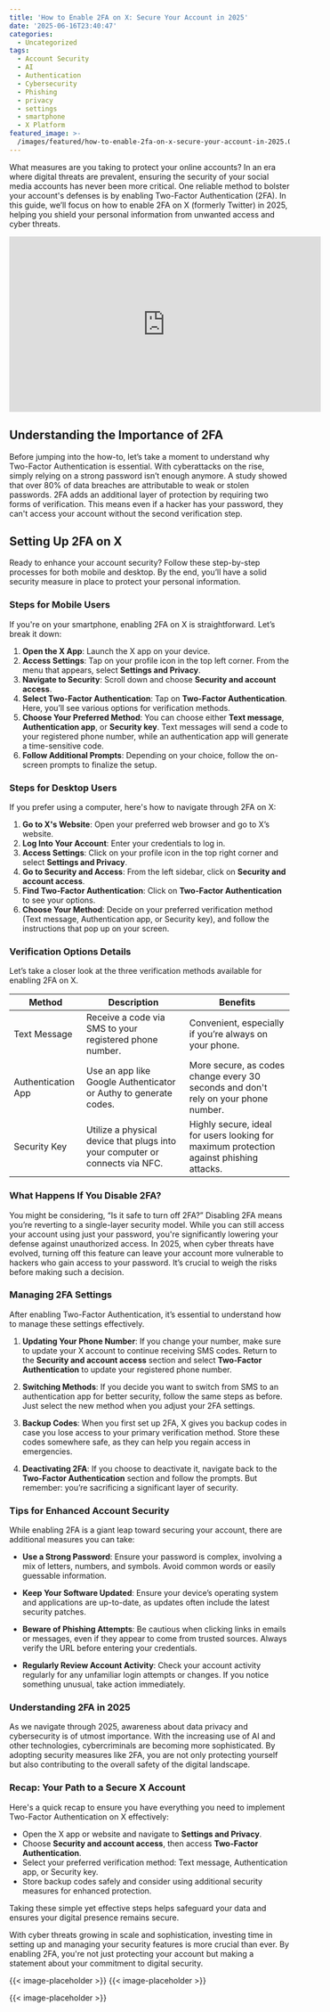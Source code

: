 ```yaml
---
title: 'How to Enable 2FA on X: Secure Your Account in 2025'
date: '2025-06-16T23:40:47'
categories:
  - Uncategorized
tags:
  - Account Security
  - AI
  - Authentication
  - Cybersecurity
  - Phishing
  - privacy
  - settings
  - smartphone
  - X Platform
featured_image: >-
  /images/featured/how-to-enable-2fa-on-x-secure-your-account-in-2025.0&q=80&w=1080
---
```


<p>What measures are you taking to protect your online accounts? In an era where digital threats are prevalent, ensuring the security of your social media accounts has never been more critical. One reliable method to bolster your account's defenses is by enabling Two-Factor Authentication (2FA). In this guide, we’ll focus on how to enable 2FA on X (formerly Twitter) in 2025, helping you shield your personal information from unwanted access and cyber threats.</p> <iframe width="560" height="315" src="https://www.youtube.com/embed/lhLpeL04blc" frameborder="0" allow="accelerometer; autoplay; encrypted-media; gyroscope; picture-in-picture" allowfullscreen></iframe> <br /> <h2>Understanding the Importance of 2FA</h2> <p>Before jumping into the how-to, let’s take a moment to understand why Two-Factor Authentication is essential. With cyberattacks on the rise, simply relying on a strong password isn’t enough anymore. A study showed that over 80% of data breaches are attributable to weak or stolen passwords. 2FA adds an additional layer of protection by requiring two forms of verification. This means even if a hacker has your password, they can't access your account without the second verification step.</p> <h2>Setting Up 2FA on X</h2> <p>Ready to enhance your account security? Follow these step-by-step processes for both mobile and desktop. By the end, you’ll have a solid security measure in place to protect your personal information.</p> <h3>Steps for Mobile Users</h3> <p>If you're on your smartphone, enabling 2FA on X is straightforward. Let’s break it down:</p> <ol> <li> <strong>Open the X App</strong>: Launch the X app on your device.</li> <li> <strong>Access Settings</strong>: Tap on your profile icon in the top left corner. From the menu that appears, select <strong>Settings and Privacy</strong>.</li> <li> <strong>Navigate to Security</strong>: Scroll down and choose <strong>Security and account access</strong>.</li> <li> <strong>Select Two-Factor Authentication</strong>: Tap on <strong>Two-Factor Authentication</strong>. Here, you’ll see various options for verification methods.</li> <li> <strong>Choose Your Preferred Method</strong>: You can choose either <strong>Text message</strong>, <strong>Authentication app</strong>, or <strong>Security key</strong>. Text messages will send a code to your registered phone number, while an authentication app will generate a time-sensitive code.</li> <li> <strong>Follow Additional Prompts</strong>: Depending on your choice, follow the on-screen prompts to finalize the setup.</li> </ol> <h3>Steps for Desktop Users</h3> <p>If you prefer using a computer, here's how to navigate through 2FA on X:</p> <ol> <li> <strong>Go to X's Website</strong>: Open your preferred web browser and go to X’s website.</li> <li> <strong>Log Into Your Account</strong>: Enter your credentials to log in.</li> <li> <strong>Access Settings</strong>: Click on your profile icon in the top right corner and select <strong>Settings and Privacy</strong>.</li> <li> <strong>Go to Security and Access</strong>: From the left sidebar, click on <strong>Security and account access</strong>.</li> <li> <strong>Find Two-Factor Authentication</strong>: Click on <strong>Two-Factor Authentication</strong> to see your options.</li> <li> <strong>Choose Your Method</strong>: Decide on your preferred verification method (Text message, Authentication app, or Security key), and follow the instructions that pop up on your screen.</li> </ol> <h3>Verification Options Details</h3> <p>Let’s take a closer look at the three verification methods available for enabling 2FA on X.</p> <table> <thead> <tr> <th>Method</th> <th>Description</th> <th>Benefits</th> </tr> </thead> <tbody> <tr> <td>Text Message</td> <td>Receive a code via SMS to your registered phone number.</td> <td>Convenient, especially if you’re always on your phone.</td> </tr> <tr> <td>Authentication App</td> <td>Use an app like Google Authenticator or Authy to generate codes.</td> <td>More secure, as codes change every 30 seconds and don't rely on your phone number.</td> </tr> <tr> <td>Security Key</td> <td>Utilize a physical device that plugs into your computer or connects via NFC.</td> <td>Highly secure, ideal for users looking for maximum protection against phishing attacks.</td> </tr> </tbody> </table> <h3>What Happens If You Disable 2FA?</h3> <p>You might be considering, “Is it safe to turn off 2FA?” Disabling 2FA means you’re reverting to a single-layer security model. While you can still access your account using just your password, you're significantly lowering your defense against unauthorized access. In 2025, when cyber threats have evolved, turning off this feature can leave your account more vulnerable to hackers who gain access to your password. It’s crucial to weigh the risks before making such a decision.</p> <h3>Managing 2FA Settings</h3> <p>After enabling Two-Factor Authentication, it’s essential to understand how to manage these settings effectively.</p> <ol> <li> <p><strong>Updating Your Phone Number</strong>: If you change your number, make sure to update your X account to continue receiving SMS codes. Return to the <strong>Security and account access</strong> section and select <strong>Two-Factor Authentication</strong> to update your registered phone number.</p> </li> <li> <p><strong>Switching Methods</strong>: If you decide you want to switch from SMS to an authentication app for better security, follow the same steps as before. Just select the new method when you adjust your 2FA settings.</p> </li> <li> <p><strong>Backup Codes</strong>: When you first set up 2FA, X gives you backup codes in case you lose access to your primary verification method. Store these codes somewhere safe, as they can help you regain access in emergencies.</p> </li> <li> <p><strong>Deactivating 2FA</strong>: If you choose to deactivate it, navigate back to the <strong>Two-Factor Authentication</strong> section and follow the prompts. But remember: you’re sacrificing a significant layer of security.</p> </li> </ol> <h3>Tips for Enhanced Account Security</h3> <p>While enabling 2FA is a giant leap toward securing your account, there are additional measures you can take:</p> <ul> <li> <p><strong>Use a Strong Password</strong>: Ensure your password is complex, involving a mix of letters, numbers, and symbols. Avoid common words or easily guessable information.</p> </li> <li> <p><strong>Keep Your Software Updated</strong>: Ensure your device’s operating system and applications are up-to-date, as updates often include the latest security patches.</p> </li> <li> <p><strong>Beware of Phishing Attempts</strong>: Be cautious when clicking links in emails or messages, even if they appear to come from trusted sources. Always verify the URL before entering your credentials.</p> </li> <li> <p><strong>Regularly Review Account Activity</strong>: Check your account activity regularly for any unfamiliar login attempts or changes. If you notice something unusual, take action immediately.</p> </li> </ul> <h3>Understanding 2FA in 2025</h3> <p>As we navigate through 2025, awareness about data privacy and cybersecurity is of utmost importance. With the increasing use of AI and other technologies, cybercriminals are becoming more sophisticated. By adopting security measures like 2FA, you are not only protecting yourself but also contributing to the overall safety of the digital landscape.</p> <h3>Recap: Your Path to a Secure X Account</h3> <p>Here's a quick recap to ensure you have everything you need to implement Two-Factor Authentication on X effectively:</p> <ul> <li>Open the X app or website and navigate to <strong>Settings and Privacy</strong>.</li> <li>Choose <strong>Security and account access</strong>, then access <strong>Two-Factor Authentication</strong>.</li> <li>Select your preferred verification method: Text message, Authentication app, or Security key.</li> <li>Store backup codes safely and consider using additional security measures for enhanced protection.</li> </ul> <p>Taking these simple yet effective steps helps safeguard your data and ensures your digital presence remains secure.</p> <p>With cyber threats growing in scale and sophistication, investing time in setting up and managing your security features is more crucial than ever. By enabling 2FA, you're not just protecting your account but making a statement about your commitment to digital security.</p>
{{< image-placeholder >}}
{{< image-placeholder >}}



{{< image-placeholder >}}
